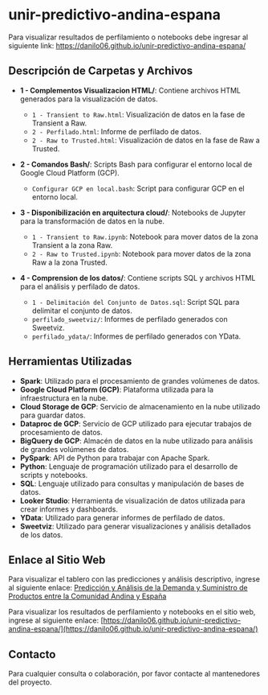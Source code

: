 # unir-predictivo-andina-espana

Para visualizar resultados de perfilamiento o notebooks debe ingresar al siguiente link: https://danilo06.github.io/unir-predictivo-andina-espana/

## Descripción de Carpetas y Archivos

- **1 - Complementos Visualizacion HTML/**: Contiene archivos HTML generados para la visualización de datos.
  - `1 - Transient to Raw.html`: Visualización de datos en la fase de Transient a Raw.
  - `2 - Perfilado.html`: Informe de perfilado de datos.
  - `2 - Raw to Trusted.html`: Visualización de datos en la fase de Raw a Trusted.

- **2 - Comandos Bash/**: Scripts Bash para configurar el entorno local de Google Cloud Platform (GCP).
  - `Configurar GCP en local.bash`: Script para configurar GCP en el entorno local.

- **3 - Disponibilización en arquitectura cloud/**: Notebooks de Jupyter para la transformación de datos en la nube.
  - `1 - Transient to Raw.ipynb`: Notebook para mover datos de la zona Transient a la zona Raw.
  - `2 - Raw to Trusted.ipynb`: Notebook para mover datos de la zona Raw a la zona Trusted.

- **4 - Comprension de los datos/**: Contiene scripts SQL y archivos HTML para el análisis y perfilado de datos.
  - `1 - Delimitación del Conjunto de Datos.sql`: Script SQL para delimitar el conjunto de datos.
  - `perfilado_sweetviz/`: Informes de perfilado generados con Sweetviz.
  - `perfilado_ydata/`: Informes de perfilado generados con YData.

## Herramientas Utilizadas

- **Spark**: Utilizado para el procesamiento de grandes volúmenes de datos.
- **Google Cloud Platform (GCP)**: Plataforma utilizada para la infraestructura en la nube.
- **Cloud Storage de GCP**: Servicio de almacenamiento en la nube utilizado para guardar datos.
- **Dataproc de GCP**: Servicio de GCP utilizado para ejecutar trabajos de procesamiento de datos.
- **BigQuery de GCP**: Almacén de datos en la nube utilizado para análisis de grandes volúmenes de datos.
- **PySpark**: API de Python para trabajar con Apache Spark.
- **Python**: Lenguaje de programación utilizado para el desarrollo de scripts y notebooks.
- **SQL**: Lenguaje utilizado para consultas y manipulación de bases de datos.
- **Looker Studio**: Herramienta de visualización de datos utilizada para crear informes y dashboards.
- **YData**: Utilizado para generar informes de perfilado de datos.
- **Sweetviz**: Utilizado para generar visualizaciones y análisis detallados de los datos.

## Enlace al Sitio Web

Para visualizar el tablero con las predicciones y análisis descriptivo, ingrese al siguiente enlace: [Predicción y Análisis de la Demanda y Suministro de Productos entre la Comunidad Andina y España](https://lookerstudio.google.com/u/1/reporting/193798f9-5ef9-47f3-bcdc-574e3413392a/page/p_zewzg6d5nd)

Para visualizar los resultados de perfilamiento y notebooks en el sitio web, ingrese al siguiente enlace: [https://danilo06.github.io/unir-predictivo-andina-espana/](https://danilo06.github.io/unir-predictivo-andina-espana/)

## Contacto

Para cualquier consulta o colaboración, por favor contacte al mantenedores del proyecto.

